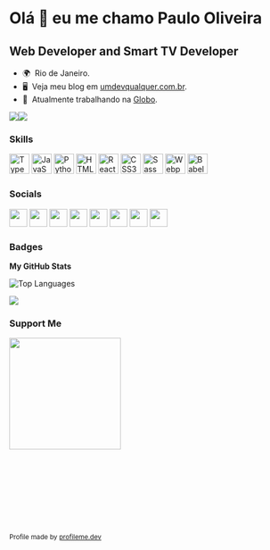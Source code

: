 Olá 👋 eu me chamo Paulo Oliveira
===============================

Web Developer and Smart TV Developer
------------------------------------

* 🌍  Rio de Janeiro.
* 🖥️  Veja meu blog em [umdevqualquer.com.br](http://umdevqualquer.com.br).
* 🚀  Atualmente trabalhando na [Globo](http://globo.com).

<a href="https://www.twitter.com/o_umdevqualquer" target="_blank" rel="noreferrer"><img
src="https://img.shields.io/twitter/follow/o_umdevqualquer?logo=twitter&style=for-the-badge&color=6366f1&labelColor=ffffff"
/></a><a href="https://www.github.com/paulopotter" target="_blank" rel="noreferrer"><img
src="https://img.shields.io/github/followers/paulopotter?logo=github&style=for-the-badge&color=6366f1&labelColor=ffffff" /></a>

### Skills

<p align="left">
<a href="https://www.typescriptlang.org/" target="_blank" rel="noreferrer"><img src="https://raw.githubusercontent.com/danielcranney/readme-generator/main/public/icons/skills/typescript-colored.svg" width="36" height="36" alt="TypeScript" /></a>
<a href="https://developer.mozilla.org/en-US/docs/Web/JavaScript" target="_blank" rel="noreferrer"><img src="https://raw.githubusercontent.com/danielcranney/readme-generator/main/public/icons/skills/javascript-colored.svg" width="36" height="36" alt="JavaScript" /></a>
<a href="https://www.python.org/" target="_blank" rel="noreferrer"><img src="https://raw.githubusercontent.com/danielcranney/readme-generator/main/public/icons/skills/python-colored.svg" width="36" height="36" alt="Python" /></a>
<a href="https://developer.mozilla.org/en-US/docs/Glossary/HTML5" target="_blank" rel="noreferrer"><img src="https://raw.githubusercontent.com/danielcranney/readme-generator/main/public/icons/skills/html5-colored.svg" width="36" height="36" alt="HTML5" /></a>
<a href="https://reactjs.org/" target="_blank" rel="noreferrer"><img src="https://raw.githubusercontent.com/danielcranney/readme-generator/main/public/icons/skills/react-colored.svg" width="36" height="36" alt="React" /></a>
<a href="https://www.w3.org/TR/CSS/#css" target="_blank" rel="noreferrer"><img src="https://raw.githubusercontent.com/danielcranney/readme-generator/main/public/icons/skills/css3-colored.svg" width="36" height="36" alt="CSS3" /></a>
<a href="https://sass-lang.com/" target="_blank" rel="noreferrer"><img src="https://raw.githubusercontent.com/danielcranney/readme-generator/main/public/icons/skills/sass-colored.svg" width="36" height="36" alt="Sass" /></a>
<a href="https://webpack.js.org/" target="_blank" rel="noreferrer"><img src="https://raw.githubusercontent.com/danielcranney/readme-generator/main/public/icons/skills/webpack-colored.svg" width="36" height="36" alt="Webpack" /></a>
<a href="https://babeljs.io/" target="_blank" rel="noreferrer"><img src="https://raw.githubusercontent.com/danielcranney/readme-generator/main/public/icons/skills/babel-colored.svg" width="36" height="36" alt="Babel" /></a>
</p>


### Socials

<p align="left"> <a href="https://www.dev.to/paulopotter" target="_blank" rel="noreferrer"><img src="https://raw.githubusercontent.com/danielcranney/readme-generator/main/public/icons/socials/devdotto.svg" width="32" height="32" /></a> <a href="https://www.github.com/paulopotter" target="_blank" rel="noreferrer"><img src="https://raw.githubusercontent.com/danielcranney/readme-generator/main/public/icons/socials/github.svg" width="32" height="32" /></a> <a href="http://www.instagram.com/umdevqualquer" target="_blank" rel="noreferrer"><img src="https://raw.githubusercontent.com/danielcranney/readme-generator/main/public/icons/socials/instagram.svg" width="32" height="32" /></a> <a href="https://www.linkedin.com/in/paulofrauches" target="_blank" rel="noreferrer"><img src="https://raw.githubusercontent.com/danielcranney/readme-generator/main/public/icons/socials/linkedin.svg" width="32" height="32" /></a> <a href="https://umdevqualquer.com.br/rss/all.xml" target="_blank" rel="noreferrer"><img src="https://raw.githubusercontent.com/danielcranney/readme-generator/main/public/icons/socials/rss.svg" width="32" height="32" /></a> <a href="https://www.stackoverflow.com/users/3498055/potter" target="_blank" rel="noreferrer"><img src="https://raw.githubusercontent.com/danielcranney/readme-generator/main/public/icons/socials/stackoverflow.svg" width="32" height="32" /></a> <a href="https://www.twitter.com/o_umdevqualquer" target="_blank" rel="noreferrer"><img src="https://raw.githubusercontent.com/danielcranney/readme-generator/main/public/icons/socials/twitter.svg" width="32" height="32" /></a>
<a href="https://calendly.com/umdevqualquer" target="_blank" rel="noreferrer"><img src="https://user-images.githubusercontent.com/1867765/188431939-3bcdfd77-eb9b-491a-88b6-2b8cfd731cf4.png"  width="32" height="32" />
</a>
</p>

### Badges

<b>My GitHub Stats</b>

<!-- <img src="https://github-readme-stats.vercel.app/api?username=paulopotter&show_icons=true&hide=&count_private=true&title_color=0f172a&text_color=64748b&icon_color=6366f1&bg_color=ffffff&hide_border=true&show_icons=true" alt="paulopotter's GitHub stats" /> -->

<img src="https://github-readme-stats.vercel.app/api/top-langs/?username=paulopotter&langs_count=10&title_color=0f172a&text_color=64748b&icon_color=6366f1&bg_color=ffffff&hide_border=true&locale=en&custom_title=Top%20Languages" alt="Top Languages" />

![](https://github-readme-stats.vercel.app/api?username=paulopotter)


### Support Me

<a href="https://www.buymeacoffee.com/umdevqualquer"><img src="https://cdn.buymeacoffee.com/buttons/v2/default-yellow.png" width="200" /></a>


<br/><br/><br/><br/><br/><br/><br/><br/><sub style="text-align: right">Profile made by <a style="text-align:right" href="https://profileme.dev">profileme.dev</a></sub>
